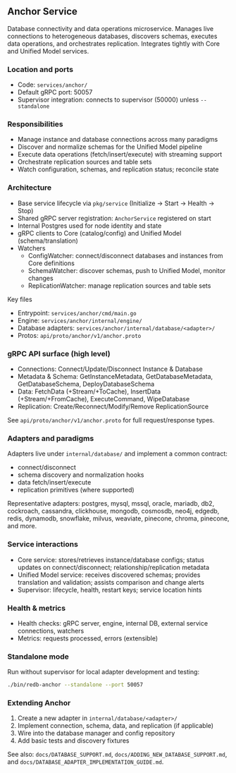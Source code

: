 ## Anchor Service

Database connectivity and data operations microservice. Manages live connections to heterogeneous databases, discovers schemas, executes data operations, and orchestrates replication. Integrates tightly with Core and Unified Model services.

### Location and ports

- Code: `services/anchor/`
- Default gRPC port: 50057
- Supervisor integration: connects to supervisor (50000) unless `--standalone`

### Responsibilities

- Manage instance and database connections across many paradigms
- Discover and normalize schemas for the Unified Model pipeline
- Execute data operations (fetch/insert/execute) with streaming support
- Orchestrate replication sources and table sets
- Watch configuration, schemas, and replication status; reconcile state

### Architecture

- Base service lifecycle via `pkg/service` (Initialize → Start → Health → Stop)
- Shared gRPC server registration: `AnchorService` registered on start
- Internal Postgres used for node identity and state
- gRPC clients to Core (catalog/config) and Unified Model (schema/translation)
- Watchers
  - ConfigWatcher: connect/disconnect databases and instances from Core definitions
  - SchemaWatcher: discover schemas, push to Unified Model, monitor changes
  - ReplicationWatcher: manage replication sources and table sets

Key files
- Entrypoint: `services/anchor/cmd/main.go`
- Engine: `services/anchor/internal/engine/`
- Database adapters: `services/anchor/internal/database/<adapter>/`
- Protos: `api/proto/anchor/v1/anchor.proto`

### gRPC API surface (high level)

- Connections: Connect/Update/Disconnect Instance & Database
- Metadata & Schema: GetInstanceMetadata, GetDatabaseMetadata, GetDatabaseSchema, DeployDatabaseSchema
- Data: FetchData (+Stream/+ToCache), InsertData (+Stream/+FromCache), ExecuteCommand, WipeDatabase
- Replication: Create/Reconnect/Modify/Remove ReplicationSource

See `api/proto/anchor/v1/anchor.proto` for full request/response types.

### Adapters and paradigms

Adapters live under `internal/database/` and implement a common contract:

- connect/disconnect
- schema discovery and normalization hooks
- data fetch/insert/execute
- replication primitives (where supported)

Representative adapters: postgres, mysql, mssql, oracle, mariadb, db2, cockroach, cassandra, clickhouse, mongodb, cosmosdb, neo4j, edgedb, redis, dynamodb, snowflake, milvus, weaviate, pinecone, chroma, pinecone, and more.

### Service interactions

- Core service: stores/retrieves instance/database configs; status updates on connect/disconnect; relationship/replication metadata
- Unified Model service: receives discovered schemas; provides translation and validation; assists comparison and change alerts
- Supervisor: lifecycle, health, restart keys; service location hints

### Health & metrics

- Health checks: gRPC server, engine, internal DB, external service connections, watchers
- Metrics: requests processed, errors (extensible)

### Standalone mode

Run without supervisor for local adapter development and testing:

```bash
./bin/redb-anchor --standalone --port 50057
```

### Extending Anchor

1) Create a new adapter in `internal/database/<adapter>/`
2) Implement connection, schema, data, and replication (if applicable)
3) Wire into the database manager and config repository
4) Add basic tests and discovery fixtures

See also: `docs/DATABASE_SUPPORT.md`, `docs/ADDING_NEW_DATABASE_SUPPORT.md`, and `docs/DATABASE_ADAPTER_IMPLEMENTATION_GUIDE.md`.


